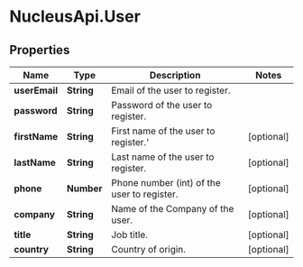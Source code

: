 # NucleusApi.User

## Properties
Name | Type | Description | Notes
------------ | ------------- | ------------- | -------------
**userEmail** | **String** | Email of the user to register. | 
**password** | **String** | Password of the user to register. | 
**firstName** | **String** | First name of the user to register.&#39; | [optional] 
**lastName** | **String** | Last name of the user to register. | [optional] 
**phone** | **Number** | Phone number (int) of the user to register. | [optional] 
**company** | **String** | Name of the Company of the user. | [optional] 
**title** | **String** | Job title. | [optional] 
**country** | **String** | Country of origin. | [optional] 


